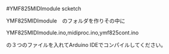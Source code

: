 #YMF825MIDImodule scketch

YMF825MIDImodule　のフォルダを作りその中に

YMF825MIDImodule.ino,midiproc.ino,ymf825cont.ino

の３つのファイルを入れてArduino IDEでコンパイルしてください。

